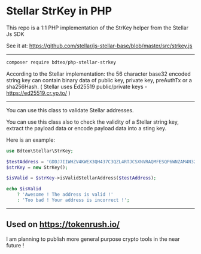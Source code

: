 # Stellar StrKey in PHP
This repo is a 1:1 PHP implementation of the StrKey helper from the Stellar Js SDK

See it at: https://github.com/stellar/js-stellar-base/blob/master/src/strkey.js

----
```bash
composer require bdteo/php-stellar-strkey
```

According to the Stellar implementation: the 56 character base32 encoded string key can contain binary data of public key, private key, preAuthTx or a sha256Hash.
( Stellar uses Ed25519 public/private keys - https://ed25519.cr.yp.to/ )

----

You can use this class to validate Stellar addresses.
 
You can use this class also to check the validity of a Stellar string key, extract the payload data or encode payload data into a sting key. 

Here is an example:

```php
use Bdteo\Stellar\StrKey;

$testAddress = 'GDDJ7IIWHZV4KWEX3QH437C3QZL4RTJCSXNVRAQMFESQP6WNZAM4N32Y';
$strKey = new StrKey();

$isValid = $strKey->isValidStellarAddress($testAddress);

echo $isValid
    ? 'Awesome ! The address is valid !'
    : 'Too bad ! Your address is incorrect !'; 
```
---
Used on https://tokenrush.io/
---
I am planning to publish more general purpose crypto tools in the near future ! 

